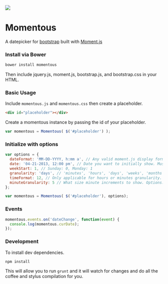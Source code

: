 <img src="http://thom801.github.io/momentous/images/logoexamples.jpg">

# Momentous
A datepicker for [bootstrap](http://twitter.github.io/bootstrap/) built with [Moment.js](http://momentjs.com/)

### Install via Bower
```bash
bower install momentous
```
Then include jquery.js, moment.js, bootstrap.js, and bootstrap.css in your HTML.

### Basic Usage
Include `momentous.js` and `momentous.css` then create a placeholder.
```html
<div id="placeholder"></div>
```
Create a momentous instance by passing the id of your placeholder.
```javascript
var momentous = Momentous( $('#placeholder') );
```

### Initialize with options
```javascript
var options = {
  dateFormat: 'MM-DD-YYYY, h:mm a', // Any valid moment.js display format. Default is "MM-DD-YYYY"
  date: '04-21-2013, 12:00 pm', // Date you want to initially show. Must match dateFormat. Default is current date
  weekStart: 1, // Sunday: 0, Monday: 1
  granularity: 'days', // 'minutes', 'hours', 'days', 'weeks', 'months', or 'years' Defaults to days.
  timeFormat: 12, // Only applicable for hours or minutes granularity. 12 Sets time to AM/PM format. Default is 24-hour format. Options: 12, 24
  minuteGranularity: 5 // What size minute increments to show. Options: 1, 5, 10, 15, 20, 30. Default is 15.
};

var momentous = Momentous( $('#placeholder'), options);
```

### Events
```javascript
momentous.events.on('dateChange', function(event) {
  console.log(momentous.curDate);
});
```

### Development
To install dev dependencies.
```bash
npm install
```

This will allow you to run `grunt` and it will watch for changes and do all the coffee and stylus compilation for you.
